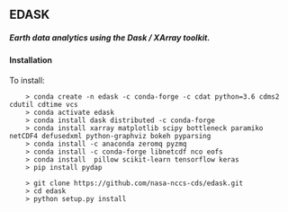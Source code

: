 ## EDASK

##### Earth data analytics using the Dask / XArray toolkit.



#### Installation

To install:
```
    > conda create -n edask -c conda-forge -c cdat python=3.6 cdms2 cdutil cdtime vcs
    > conda activate edask
    > conda install dask distributed -c conda-forge
    > conda install xarray matplotlib scipy bottleneck paramiko netCDF4 defusedxml python-graphviz bokeh pyparsing 
    > conda install -c anaconda zeromq pyzmq
    > conda install -c conda-forge libnetcdf nco eofs
    > conda install  pillow scikit-learn tensorflow keras
    > pip install pydap
    
    > git clone https://github.com/nasa-nccs-cds/edask.git
    > cd edask
    > python setup.py install

```
